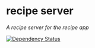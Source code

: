 # recipe server

*A recipe server for the recipe app*

[![Dependency Status](https://gemnasium.com/wrburgess/recipe-server.png)](https://gemnasium.com/wrburgess/recipe-server)
